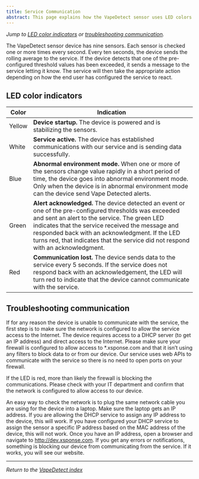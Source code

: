 ```yaml
---
title: Service Communication
abstract: This page explains how the VapeDetect sensor uses LED colors to indicate its status, and how to troubleshoot service communication issues.
---
```

*Jump to [LED color indicators](sensor-device-communication.md#led-color-indicators) or [troubleshooting communication](sensor-device-communication.md#troubleshooting-communication).*

The VapeDetect sensor device has nine sensors. Each sensor is checked one or more times every second. Every ten seconds, the device sends the rolling average to the service. If the device detects that one of the pre-configured threshold values has been exceeded, it sends a message to the service letting it know. The service will then take the appropriate action depending on how the end user has configured the service to react.

## LED color indicators 

| Color | Indication |
| --- | --- |
| Yellow | **Device startup.** The device is powered and is stabilizing the sensors. |
| White | **Service active.** The device has established communications with our service and is sending data successfully. |
| Blue | **Abnormal environment mode.** When one or more of the sensors change value rapidly in a short period of time, the device goes into abnormal environment mode. Only when the device is in abnormal environment mode can the device send Vape Detected alerts. |
| Green | **Alert acknowledged.** The device detected an event or one of the pre-configured thresholds was exceeded and sent an alert to the service. The green LED indicates that the service received the message and responded back with an acknowledgment. If the LED turns red, that indicates that the service did not respond with an acknowledgment. |
| Red | **Communication lost.** The device sends data to the service every 5 seconds. If the service does not respond back with an acknowledgement, the LED will turn red to indicate that the device cannot communicate with the service. |


## Troubleshooting communication

If for any reason the device is unable to communicate with the service, the first step is to make sure the network is configured to allow the service access to the Internet. The device requires access to a DHCP server (to get an IP address) and direct access to the Internet. Please make sure your firewall is configured to allow access to \*.xsponse.com and that it isn’t using any filters to block data to or from our device. Our service uses web APIs to communicate with the service so there is no need to open ports on your firewall. 

If the LED is red, more than likely the firewall is blocking the communications. Please check with your IT department and confirm that the network is configured to allow access to our device.

An easy way to check the network is to plug the same network cable you are using for the device into a laptop. Make sure the laptop gets an IP address. If you are allowing the DHCP service to assign any IP address to the device, this will work. If you have configured your DHCP service to assign the sensor a specific IP address based on the MAC address of the device, this will not work. Once you have an IP address, open a browser and navigate to http://dev.xsponse.com. If you get any errors or notifications, something is blocking our device from communicating from the service. If it works, you will see our website.

___
*Return to the [VapeDetect index](index.md)*
